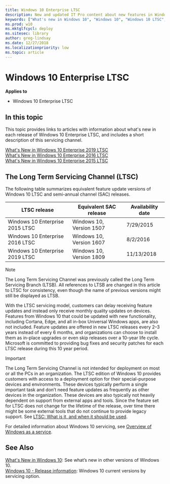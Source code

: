 ```yaml
---
title: Windows 10 Enterprise LTSC
description: New and updated IT Pro content about new features in Windows 10, LTSC (also known as Windows 10 LTSB).
keywords: ["What's new in Windows 10", "Windows 10", "Windows 10 LTSC", "Windows 10 LTSB"]
ms.prod: w10
ms.mktglfcycl: deploy
ms.sitesec: library
author: greg-lindsay
ms.date: 12/27/2018
ms.localizationpriority: low
ms.topic: article
---
```


# Windows 10 Enterprise LTSC

**Applies to**
-   Windows 10 Enterprise LTSC

## In this topic

This topic provides links to articles with information about what's new in each release of Windows 10 Enterprise LTSC, and includes a short description of this servicing channel. 

[What's New in Windows 10 Enterprise 2019 LTSC](whats-new-windows-10-2019.md)<br>
[What's New in Windows 10 Enterprise 2016 LTSC](whats-new-windows-10-2016.md)<br>
[What's New in Windows 10 Enterprise 2015 LTSC](whats-new-windows-10-2015.md)

## The Long Term Servicing Channel (LTSC)

The following table summarizes equivalent feature update versions of Windows 10 LTSC and semi-annual channel (SAC) releases.

| LTSC release | Equivalent SAC release | Availability date |
| --- | --- | --- |
| Windows 10 Enterprise 2015 LTSC  | Windows 10, Version 1507 | 7/29/2015 |
| Windows 10 Enterprise 2016 LTSC  | Windows 10, Version 1607 | 8/2/2016 |
| Windows 10 Enterprise 2019 LTSC  | Windows 10, Version 1809 | 11/13/2018 |

>[!NOTE]
>The Long Term Servicing Channel was previously called the Long Term Servicing Branch (LTSB). All references to LTSB are changed in this article to LTSC for consistency, even though the name of previous versions might still be displayed as LTSB.

With the LTSC servicing model, customers can delay receiving feature updates and instead only receive monthly quality updates on devices. Features from Windows 10 that could be updated with new functionality, including Cortana, Edge, and all in-box Universal Windows apps, are also not included. Feature updates are offered in new LTSC releases every 2–3 years instead of every 6 months, and organizations can choose to install them as in-place upgrades or even skip releases over a 10-year life cycle. Microsoft is committed to providing bug fixes and security patches for each LTSC release during this 10 year period. 

>[!IMPORTANT]
>The Long Term Servicing Channel is not intended for deployment on most or all the PCs in an organization. The LTSC edition of Windows 10 provides customers with access to a deployment option for their special-purpose devices and environments. These devices typically perform a single important task and don’t need feature updates as frequently as other devices in the organization. These devices are also typically not heavily dependent on support from external apps and tools. Since the feature set for LTSC does not change for the lifetime of the release, over time there might be some external tools that do not continue to provide legacy support. See [LTSC: What is it, and when it should be used](https://techcommunity.microsoft.com/t5/Windows-IT-Pro-Blog/LTSC-What-is-it-and-when-should-it-be-used/ba-p/293181).
 
For detailed information about Windows 10 servicing, see [Overview of Windows as a service](/windows/deployment/update/waas-overview.md).

## See Also

[What's New in Windows 10](https://docs.microsoft.com/windows/whats-new/): See what’s new in other versions of Windows 10.<br>
[Windows 10 - Release information](https://docs.microsoft.com/en-us/windows/windows-10/release-information): Windows 10 current versions by servicing option.